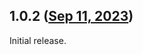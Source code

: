 ## 1.0.2 ([Sep 11, 2023](https://github.com/ramensoftware/windhawk-mods/blob/34cd0d43cf80ab19af0be7278b49ef2c395de6c9/mods/acrylic-effect-radius-changer.wh.cpp))

Initial release.
